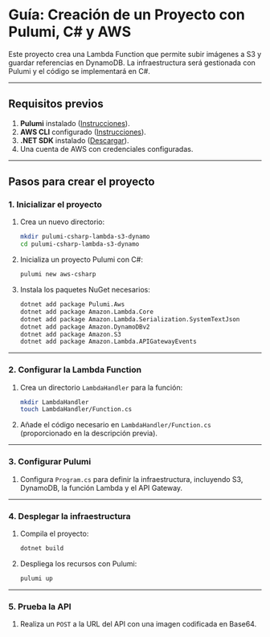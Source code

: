 
# **Guía: Creación de un Proyecto con Pulumi, C# y AWS**

Este proyecto crea una Lambda Function que permite subir imágenes a S3 y guardar referencias en DynamoDB. 
La infraestructura será gestionada con Pulumi y el código se implementará en C#.

---

## **Requisitos previos**
1. **Pulumi** instalado ([Instrucciones](https://www.pulumi.com/docs/get-started/install/)).
2. **AWS CLI** configurado ([Instrucciones](https://docs.aws.amazon.com/cli/latest/userguide/install-cliv2.html)).
3. **.NET SDK** instalado ([Descargar](https://dotnet.microsoft.com/)).
4. Una cuenta de AWS con credenciales configuradas.

---

## **Pasos para crear el proyecto**

### **1. Inicializar el proyecto**
1. Crea un nuevo directorio:
   ```bash
   mkdir pulumi-csharp-lambda-s3-dynamo
   cd pulumi-csharp-lambda-s3-dynamo
   ```

2. Inicializa un proyecto Pulumi con C#:
   ```bash
   pulumi new aws-csharp
   ```

3. Instala los paquetes NuGet necesarios:
   ```bash
   dotnet add package Pulumi.Aws
   dotnet add package Amazon.Lambda.Core
   dotnet add package Amazon.Lambda.Serialization.SystemTextJson
   dotnet add package Amazon.DynamoDBv2
   dotnet add package Amazon.S3
   dotnet add package Amazon.Lambda.APIGatewayEvents
   ```

---

### **2. Configurar la Lambda Function**
1. Crea un directorio `LambdaHandler` para la función:
   ```bash
   mkdir LambdaHandler
   touch LambdaHandler/Function.cs
   ```

2. Añade el código necesario en `LambdaHandler/Function.cs` (proporcionado en la descripción previa).

---

### **3. Configurar Pulumi**
1. Configura `Program.cs` para definir la infraestructura, incluyendo S3, DynamoDB, la función Lambda y el API Gateway.

---

### **4. Desplegar la infraestructura**
1. Compila el proyecto:
   ```bash
   dotnet build
   ```

2. Despliega los recursos con Pulumi:
   ```bash
   pulumi up
   ```

---

### **5. Prueba la API**
1. Realiza un `POST` a la URL del API con una imagen codificada en Base64.
